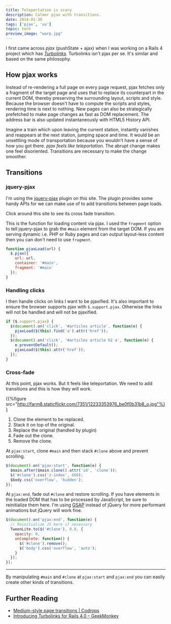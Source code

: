 ```yaml
---
title: Teleportation is scary
description: Calmer pjax with transitions.
date: 2014-01-30
tags: ['pjax', 'ux']
topic: tech
preview_image: "warp.jpg"
---
```


I first came across _pjax_ (pushState + ajax) when I was working on a Rails 4 project which has [_Turbolinks_](https://github.com/rails/turbolinks). Turbolinks isn't pjax per se. It's similar and based on the same philosophy.

##  How pjax works

Instead of re-rendering a full page on every page request, pjax fetches only a fragment of the target page and uses that to replace its counterpart in the current DOM, thereby preserving the surrounding layout, scripts and style. Because the browser doesn't have to compute the scripts and styles, rendering time is next to nothing. New pages can also be strategically prefetched to make page changes as fast as DOM replacement. The address bar is also updated instantaneously with HTML5 History API.

Imagine a train which upon leaving the current station, instantly vanishes and reappears at the next station, jumping space and time. It would be an unsettling mode of transportation because you wouldn't have a sense of how you got there. _pjax feels like teleportation_. The abrupt change makes one feel disoriented. Transitions are necessary to make the change smoother.

## Transitions

### jquery-pjax

I'm using the [jquery-pjax](https://github.com/defunkt/jquery-pjax) plugin on this site. The plugin provides some handy APIs for we can make use of to add transitions between page loads.

Click around this site to see its cross fade transition.

This is the function for loading content via pjax. I used the `fragment` option to tell jquery-pjax to grab the `#main` element from the target DOM. If you are serving dynamic i.e. PHP or Ruby pages and can output layout-less content then you can don't need to use `fragment`.

``` js
function pjaxLoad(url) {
  $.pjax({
    url: url,
    container: '#main',
    fragment: '#main'
  });
}
```

### Handling clicks

I then handle clicks on links I want to be pjaxified. It's also important to ensure the browser supports pjax with `$.support.pjax`. Otherwise the links will not be handled and will not be pjaxified.

``` js
if ($.support.pjax) {
  $(document).on('click', '#articles article', function(e) {
    pjaxLoad($(this).find('a').attr('href'));
  });
  $(document).on('click', '#articles article h2 a', function(e) {
    e.preventDefault();
    pjaxLoad($(this).attr('href'));
  });
}
```

### Cross-fade

At this point, pjax works. But it feels like teleportation. We need to add transitions and this is how they will work.

{{%figure src="http://farm8.staticflickr.com/7351/12233353976_be0f0b31b8_o.jpg"%}}

1. Clone the element to be replaced.
2. Stack it on top of the original.
3. Replace the original (handled by plugin)
4. Fade out the clone.
5. Remove the clone.

At `pjax:start`, clone `#main` and then stack `#clone` above and prevent scrolling.

``` js
$(document).on('pjax:start', function(e) {
  $main.after($main.clone().attr('id', 'clone'));
  $('#clone').css('z-index', 600);
  $body.css('overflow', 'hidden');
});
```

At `pjax:end`, fade out `#clone` and restore scrolling. If you have elements in the loaded DOM that has to be processed by JavaScript, be sure to reinitialize them here. I'm using [GSAP](http://www.greensock.com/gsap-js/) instead of jQuery for more performant animations but jQuery will work fine.

``` js
$(document).on('pjax:end', function(e) {
  // Reinitialize JS here if necessary
  TweenLite.to($('#clone'), 0.8, {
    opacity: 0,
    onComplete: function() {
      $('#clone').remove();
      $('body').css('overflow', 'auto');
    }
  });
});
```

---

By manipulating `#main` and `#clone` at `pjax:start` and `pjax:end` you can easily create other kinds of transitions.

## Further Reading

* [Medium-style page transitions \| Codrops](http://tympanus.net/codrops/2013/10/30/medium-style-page-transition/)
* [Introducing Turbolinks for Rails 4.0 – GeekMonkey](http://geekmonkey.org/articles/28-introducing-turbolinks-for-rails-4-0)
